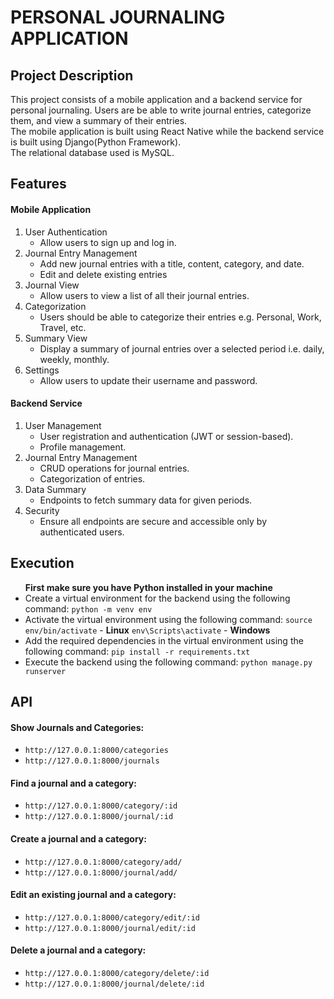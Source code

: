 # PERSONAL JOURNALING APPLICATION

## Project Description
<p>This project consists of a mobile application and a backend service for personal journaling. Users are be able to write journal entries, categorize them, and view a summary of their entries.<br>
The mobile application is built using React Native while the backend  service is built using Django(Python Framework).<br>
The relational database used is MySQL.</p>

## Features
#### Mobile Application
<ol>
<li>User Authentication
<ul><li>Allow users to sign up and log in.</li></ul>
</li>
<li>Journal Entry Management
<ul>
<li>Add new journal entries with a title, content, category, and date.</li>
<li>Edit and delete existing entries</li>
</ul>
</li>
<li>Journal View
<ul><li>Allow users to view a list of all their journal entries.</li></ul>
</li>
<li>Categorization
<ul><li>Users should be able to categorize their entries e.g. Personal, Work, Travel, etc.</li></ul>
</li>
<li>Summary View
<ul><li>Display a summary of journal entries over a selected period i.e. daily, weekly, monthly.</li></ul>
</li>
<li>Settings
<ul><li>Allow users to update their username and password.</li></ul>
</li>
</ol>

#### Backend Service
<ol>
<li>User Management
<ul>
<li>User registration and authentication (JWT or session-based).</li>
<li>Profile management.</li></ul>
</li>
<li>Journal Entry Management
<ul><li>CRUD operations for journal entries.</li>
<li>Categorization of entries.</li></ul>
</li>
<li>Data Summary
<ul><li>Endpoints to fetch summary data for given periods.</li></ul>
</li>
<li>Security
<ul><li>Ensure all endpoints are secure and accessible only by authenticated users.</li></ul>
</li>
</ol>

## Execution
<ul>
<b>First make sure you have Python installed in your machine</b>
<li>Create a virtual environment for the backend using the following command:
<code>python -m venv env</code></li>
<li>Activate the virtual environment using the following command:
<code>source env/bin/activate</code> - <b>Linux</b>
<code>env\Scripts\activate</code> - <b>Windows</b></li>
<li>Add the required dependencies in the virtual environment using the following command:
<code>pip install -r requirements.txt</code>
<li>Execute the backend using the following command:
<code>python manage.py runserver</code></li>
</ul>

## API
#### Show Journals and Categories:
<ul>
<li><code>http://127.0.0.1:8000/categories</code></li>
<li><code>http://127.0.0.1:8000/journals</code></li>
</ul>

#### Find a journal and a category:
<ul>
<li><code>http://127.0.0.1:8000/category/:id</code>
</li>
<li><code>http://127.0.0.1:8000/journal/:id</code></li>
</ul>

#### Create a journal and a category:
<ul>
<li><code>http://127.0.0.1:8000/category/add/</code></li>
<li><code>http://127.0.0.1:8000/journal/add/</code></li>
</ul>

#### Edit an existing journal and a category:
<ul>
<li><code>http://127.0.0.1:8000/category/edit/:id</code>
</li>
<li><code>http://127.0.0.1:8000/journal/edit/:id</code></li></ul>

#### Delete a journal and a category:
<ul><li><code>http://127.0.0.1:8000/category/delete/:id</code>
</li><li><code>http://127.0.0.1:8000/journal/delete/:id</code></li></ul>
